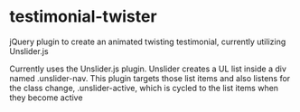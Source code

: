 # testimonial-twister
jQuery plugin to create an animated twisting testimonial, currently utilizing Unslider.js

Currently uses the Unslider.js plugin. Unslider creates a UL list inside a div named .unslider-nav. This plugin targets those list items and also listens for the class change, .unslider-active, which is cycled to the list items when they become active
